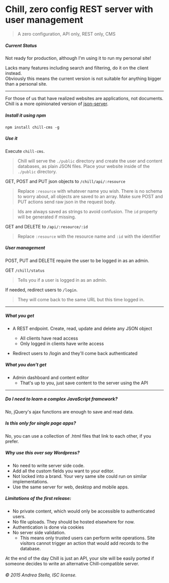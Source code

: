 # Chill, zero config REST server with user management
> A zero configuration, API only, REST only, CMS

##### Current Status
Not ready for production, although I'm using it to run my personal site!

Lacks many features including search and filtering, do it on the client instead.  
Obviously this means the current version is not suitable for anything bigger
than a personal site.

---

For those of us that have realized websites are applications, not documents.  
Chill is a more opinionated version of
[json-server](https://github.com/typicode/json-server).

##### Install it using npm
```
npm install chill-cms -g
```

##### Use it
Execute `chill-cms`.
> Chill will serve the `./public` directory and create the user and content
databases, as plain JSON files. Place your website inside of the `./public`
directory.

GET, POST and PUT json objects to `/chill/api/:resource`
> Replace `:resource` with whatever name you wish. There is no schema to worry
about, all objects are saved to an array. Make sure POST and PUT actions send
raw json in the request body.

>Ids are always saved as strings to avoid confusion. The `id` property will be
generated if missing.

GET and DELETE to `/api/:resource/:id`
> Replace `:resource` with the resource name and `:id` with the identifier

##### User management
POST, PUT and DELETE require the user to be logged in as an admin.

GET `/chill/status`
> Tells you if a user is logged in as an admin.

If needed, redirect users to `/login`.
> They will come back to the same URL but this time logged in.

---

##### What you get
- A REST endpoint. Create, read, update and delete any JSON object
  - All clients have read access
  - Only logged in clients have write access


- Redirect users to /login and they'll come back authenticated

##### What you don't get
- Admin dashboard and content editor
  - That's up to you, just save content to the server using the API

---

##### Do I need to learn a complex JavaScript framework?
No, jQuery's ajax functions are enough to save and read data.

##### Is this only for single page apps?
No, you can use a collection of .html files that link to each other, if you
prefer.

##### Why use this over say Wordpress?
- No need to write server side code.
- Add all the custom fields you want to your editor.
- Not locked into a brand. Your very same site could run on similar
implementations.
- Use the same server for web, desktop and mobile apps.

##### Limitations of the first release:
- No private content, which would only be accessible to authenticated users.
- No file uploads. They should be hosted elsewhere for now.
- Authentication is done via cookies
- No server side validation.
  - This means only trusted users can perform write operations. Site visitors
  cannot trigger an action that would add records to the database.


At the end of the day Chill is just an API, your site will be easily ported if
someone decides to write an alternative Chill-compatible server.

###### © 2015 Andrea Stella, ISC license.
